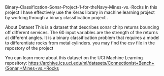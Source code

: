 Binary-Classification-Sonar-Project-1-for-theNavy-Mines-vs.-Rocks
In this project I have effectively use the Keras library in machine learning project by working through a binary classification project .

About Dataset
This is a dataset that describes sonar chirp returns bouncing off different services. The 60 input variables are the strength of the returns at different angles. It is a binary classification problem that requires a model to differentiate rocks from metal cylinders. you may find the csv file in the repostory of the project

You can learn more about this dataset on the UCI Machine Learning repository: https://archive.ics.uci.edu/ml/datasets/Connectionist+Bench+(Sonar,+Mines+vs.+Rocks
